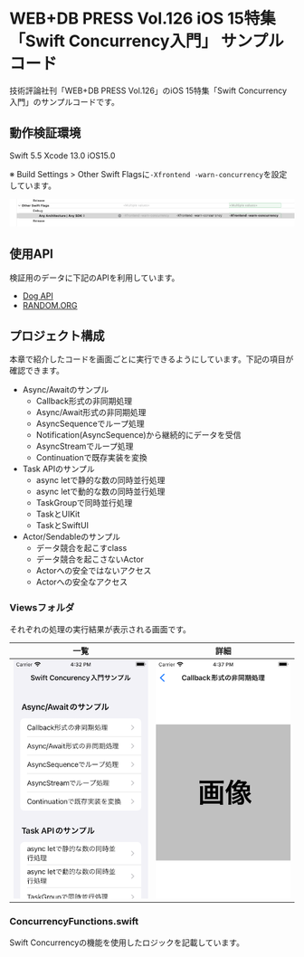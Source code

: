 # WEB+DB PRESS Vol.126 iOS 15特集 「Swift Concurrency入門」 サンプルコード

技術評論社刊「WEB+DB PRESS Vol.126」のiOS 15特集「Swift Concurrency入門」のサンプルコードです。

## 動作検証環境

Swift 5.5
Xcode 13.0
iOS15.0

※ Build Settings > Other Swift Flagsに`-Xfrontend -warn-concurrency`を設定しています。

![Other Swift Flags](./images/other_swift_flags.png)

## 使用API

検証用のデータに下記のAPIを利用しています。

- [Dog API](https://dog.ceo/dog-api/)
- [RANDOM.ORG](https://www.random.org/integers/)

## プロジェクト構成

本章で紹介したコードを画面ごとに実行できるようにしています。下記の項目が確認できます。

- Async/Awaitのサンプル
  - Callback形式の非同期処理
  - Async/Await形式の非同期処理
  - AsyncSequenceでループ処理
  - Notification(AsyncSequence)から継続的にデータを受信
  - AsyncStreamでループ処理
  - Continuationで既存実装を変換
- Task APIのサンプル
  - async letで静的な数の同時並行処理
  - async letで動的な数の同時並行処理
  - TaskGroupで同時並行処理
  - TaskとUIKit
  - TaskとSwiftUI
- Actor/Sendableのサンプル
  - データ競合を起こすclass
  - データ競合を起こさないActor
  - Actorへの安全ではないアクセス
  - Actorへの安全なアクセス

### Viewsフォルダ

それぞれの処理の実行結果が表示される画面です。

|一覧|詳細|
|---|---|
|![screen1](./images/screen1.png)|![screen2](./images/screen2.png)|

### ConcurrencyFunctions.swift

Swift Concurrencyの機能を使用したロジックを記載しています。
